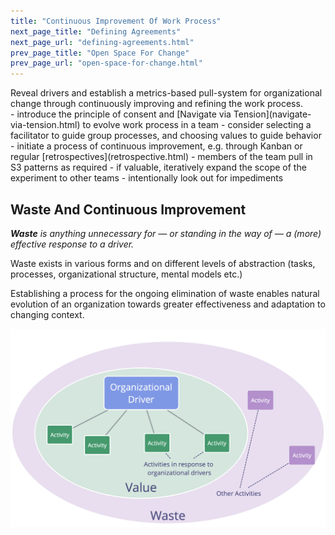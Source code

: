 ```yaml
---
title: "Continuous Improvement Of Work Process"
next_page_title: "Defining Agreements"
next_page_url: "defining-agreements.html"
prev_page_title: "Open Space For Change"
prev_page_url: "open-space-for-change.html"
---
```



<div class="card summary"><div class="card-body">Reveal drivers and establish a metrics-based pull-system for organizational change through continuously improving and refining the work process.
</div></div>
-   introduce the principle of consent and [Navigate via Tension](navigate-via-tension.html) to evolve work process in a team
-   consider selecting a facilitator to guide group processes, and choosing values to guide behavior
-   initiate a process of continuous improvement, e.g. through Kanban or regular [retrospectives](retrospective.html)
-   members of the team pull in S3 patterns as required
-   if valuable, iteratively expand the scope of the experiment to other teams
-   intentionally look out for impediments

## Waste And Continuous Improvement

_**Waste** is anything unnecessary for — or standing in the way of — a (more) effective response to a driver._

Waste exists in various forms and on different levels of abstraction (tasks, processes, organizational structure, mental models etc.)

Establishing a process for the ongoing elimination of waste enables natural evolution of an organization towards greater effectiveness and adaptation to changing context.

![Drivers, Value and Waste](img/workflow-and-value/drivers-value-waste.png)
